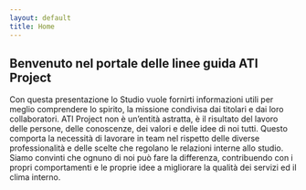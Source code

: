 ```yaml
---
layout: default
title: Home
---
```


<section>
    <h2>Benvenuto nel portale delle linee guida ATI Project</h2>
    <p>Con questa presentazione lo Studio vuole fornirti informazioni utili per meglio comprendere lo spirito, la missione condivisa dai titolari e dai loro collaboratori.
                ATI Project non è un’entità astratta, è il risultato del lavoro delle persone, delle conoscenze, dei valori e delle idee di noi tutti.
                Questo comporta la necessità di lavorare in team nel rispetto delle diverse professionalità e delle scelte che regolano le relazioni interne allo studio.
                Siamo convinti che ognuno di noi può fare la differenza, contribuendo con i propri comportamenti e le proprie idee a migliorare la qualità dei servizi ed il clima interno.
    </p>
</section>